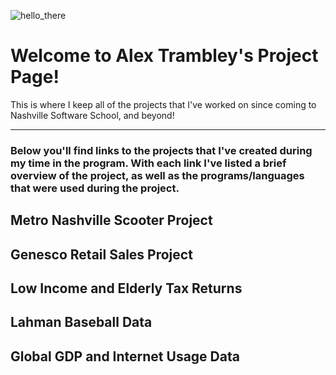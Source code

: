 ![hello_there](https://user-images.githubusercontent.com/52726255/70366689-c9ceff00-185e-11ea-807d-17c33df4c93f.jpg)

# Welcome to Alex Trambley's Project Page!

This is where I keep all of the projects that I've worked on since coming to Nashville Software School, and beyond!

 -----------------------------------------------------------------------------------------------------------------------------------------

### Below you'll find links to the projects that I've created during my time in the program. With each link I've listed a brief overview of the project, as well as the programs/languages that were used during the project.

## Metro Nashville Scooter Project

## Genesco Retail Sales Project

## Low Income and Elderly Tax Returns

## Lahman Baseball Data

## Global GDP and Internet Usage Data
